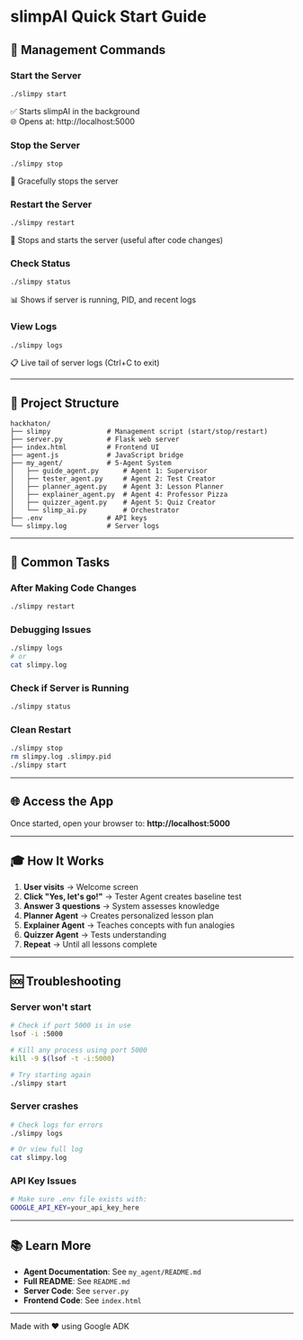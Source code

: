 # slimpAI Quick Start Guide

## 🎯 Management Commands

### Start the Server
```bash
./slimpy start
```
✅ Starts slimpAI in the background  
🌐 Opens at: http://localhost:5000

### Stop the Server
```bash
./slimpy stop
```
🛑 Gracefully stops the server

### Restart the Server
```bash
./slimpy restart
```
🔄 Stops and starts the server (useful after code changes)

### Check Status
```bash
./slimpy status
```
📊 Shows if server is running, PID, and recent logs

### View Logs
```bash
./slimpy logs
```
📋 Live tail of server logs (Ctrl+C to exit)

---

## 📁 Project Structure

```
hackhaton/
├── slimpy              # Management script (start/stop/restart)
├── server.py           # Flask web server
├── index.html          # Frontend UI
├── agent.js            # JavaScript bridge
├── my_agent/           # 5-Agent System
│   ├── guide_agent.py      # Agent 1: Supervisor
│   ├── tester_agent.py     # Agent 2: Test Creator
│   ├── planner_agent.py    # Agent 3: Lesson Planner
│   ├── explainer_agent.py  # Agent 4: Professor Pizza
│   ├── quizzer_agent.py    # Agent 5: Quiz Creator
│   └── slimp_ai.py         # Orchestrator
├── .env                # API keys
└── slimpy.log          # Server logs
```

---

## 🔧 Common Tasks

### After Making Code Changes
```bash
./slimpy restart
```

### Debugging Issues
```bash
./slimpy logs
# or
cat slimpy.log
```

### Check if Server is Running
```bash
./slimpy status
```

### Clean Restart
```bash
./slimpy stop
rm slimpy.log .slimpy.pid
./slimpy start
```

---

## 🌐 Access the App

Once started, open your browser to:
**http://localhost:5000**

---

## 🎓 How It Works

1. **User visits** → Welcome screen
2. **Click "Yes, let's go!"** → Tester Agent creates baseline test
3. **Answer 3 questions** → System assesses knowledge
4. **Planner Agent** → Creates personalized lesson plan
5. **Explainer Agent** → Teaches concepts with fun analogies
6. **Quizzer Agent** → Tests understanding
7. **Repeat** → Until all lessons complete

---

## 🆘 Troubleshooting

### Server won't start
```bash
# Check if port 5000 is in use
lsof -i :5000

# Kill any process using port 5000
kill -9 $(lsof -t -i:5000)

# Try starting again
./slimpy start
```

### Server crashes
```bash
# Check logs for errors
./slimpy logs

# Or view full log
cat slimpy.log
```

### API Key Issues
```bash
# Make sure .env file exists with:
GOOGLE_API_KEY=your_api_key_here
```

---

## 📚 Learn More

- **Agent Documentation**: See `my_agent/README.md`
- **Full README**: See `README.md`
- **Server Code**: See `server.py`
- **Frontend Code**: See `index.html`

---

Made with ❤️ using Google ADK
